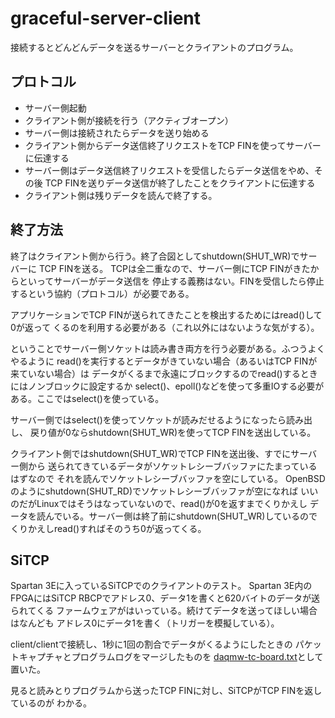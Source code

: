 # graceful-server-client

接続するとどんどんデータを送るサーバーとクライアントのプログラム。

## プロトコル

- サーバー側起動
- クライアント側が接続を行う（アクティブオープン）
- サーバー側は接続されたらデータを送り始める
- クライアント側からデータ送信終了リクエストをTCP FINを使ってサーバーに伝達する
- サーバー側はデータ送信終了リクエストを受信したらデータ送信をやめ、その後
TCP FINを送りデータ送信が終了したことをクライアントに伝達する
- クライアント側は残りデータを読んで終了する。

## 終了方法

終了はクライアント側から行う。終了合図としてshutdown(SHUT_WR)でサーバーに
TCP FINを送る。
TCPは全二重なので、サーバー側にTCP FINがきたからといってサーバーがデータ送信を
停止する義務はない。FINを受信したら停止するという協約（プロトコル）が必要である。

アプリケーションでTCP FINが送られてきたことを検出するためにはread()して0が返って
くるのを利用する必要がある（これ以外にはないような気がする）。

ということでサーバー側ソケットは読み書き両方を行う必要がある。ふつうよくやるように
read()を実行するとデータがきていない場合（あるいはTCP FINが来ていない場合）は
データがくるまで永遠にブロックするのでread()するときにはノンブロックに設定するか
select()、epoll()などを使って多重IOする必要がある。ここではselect()を使っている。

サーバー側ではselect()を使ってソケットが読みだせるようになったら読み出し、
戻り値が0ならshutdown(SHUT_WR)を使ってTCP FINを送出している。

クライアント側ではshutdown(SHUT_WR)でTCP FINを送出後、すでにサーバー側から
送られてきているデータがソケットレシーブバッファにたまっているはずなので
それを読んでソケットレシーブバッファを空にしている。
OpenBSDのようにshutdown(SHUT_RD)でソケットレシーブバッファが空になれば
いいのだがLinuxではそうはなっていないので、read()が0を返すまでくりかえし
データを読んでいる。サーバー側は終了前にshutdown(SHUT_WR)しているので
くりかえしread()すればそのうち0が返ってくる。

## SiTCP

Spartan 3Eに入っているSiTCPでのクライアントのテスト。
Spartan 3E内のFPGAにはSiTCP RBCPでアドレス0、データ1を書くと620バイトのデータが送られてくる
ファームウェアがはいっている。続けてデータを送ってほしい場合はなんども
アドレス0にデータ1を書く（トリガーを模擬している）。

client/clientで接続し、1秒に1回の割合でデータがくるようにしたときの
パケットキャプチャとプログラムログをマージしたものを
[daqmw-tc-board.txt](daqmw-tc-board.txt)として置いた。

見ると読みとりプログラムから送ったTCP FINに対し、SiTCPがTCP FINを返しているのが
わかる。
